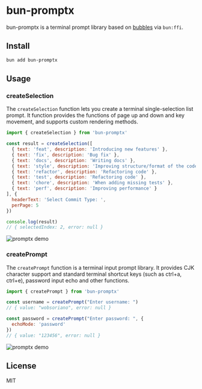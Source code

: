# bun-promptx

bun-promptx is a terminal prompt library based on [bubbles](https://github.com/mritd/bubbles) via `bun:ffi`.

## Install

```bash
bun add bun-promptx
```

## Usage

### createSelection

The `createSelection` function lets you create a terminal single-selection list prompt. It function provides the functions of page up and down and key movement, and supports custom rendering methods.

```js
import { createSelection } from 'bun-promptx'

const result = createSelection([
  { text: 'feat', description: 'Introducing new features' },
  { text: 'fix', description: 'Bug fix' },
  { text: 'docs', description: 'Writing docs' },
  { text: 'style', description: 'Improving structure/format of the code' },
  { text: 'refactor', description: 'Refactoring code' },
  { text: 'test', description: 'Refactoring code' },
  { text: 'chore', description: 'When adding missing tests' },
  { text: 'perf', description: 'Improving performance' }
], {
  headerText: 'Select Commit Type: ',
  perPage: 5
})

console.log(result)
// { selectedIndex: 2, error: null }
```

<img src="https://i.imgur.com/yE0qKyA.gif" alt="promptx demo" />

### createPrompt

The `createPrompt` function is a terminal input prompt library. It provides CJK character support and standard terminal shortcut keys (such as ctrl+a, ctrl+e), password input echo and other functions.

```js
import { createPrompt } from 'bun-promptx'

const username = createPrompt("Enter username: ")
// { value: "wobsoriano", error: null }

const password = createPrompt("Enter password: ", {
  echoMode: 'password'
})
// { value: "123456", error: null }
```

<img src="https://i.imgur.com/wx6BTUm.gif" alt="promptx demo" />

## License

MIT
